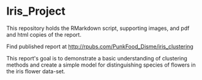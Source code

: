 # Iris_Project

This repository holds the RMarkdown script, supporting images, and pdf and html copies of the report.

Find published report at http://rpubs.com/PunkFood_Disme/iris_clustering

This report's goal is to demonstrate a basic understanding of clustering methods and create a simple model for distinguishing species of flowers in the iris flower data-set.